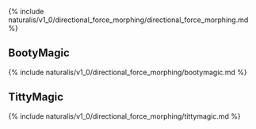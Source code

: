 {% include naturalis/v1_0/directional_force_morphing/directional_force_morphing.md %}

## BootyMagic

{% include naturalis/v1_0/directional_force_morphing/bootymagic.md %}

## TittyMagic

{% include naturalis/v1_0/directional_force_morphing/tittymagic.md %}
